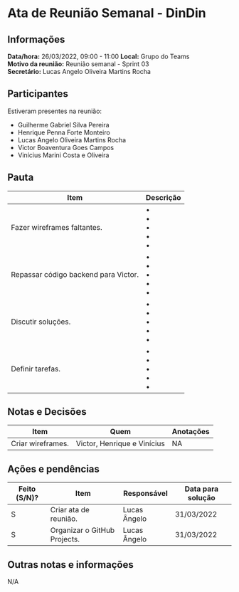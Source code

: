 # Ata de Reunião Semanal - DinDin

## Informações
**Data/hora:** 26/03/2022, 09:00 - 11:00
**Local:** Grupo do Teams  
**Motivo da reunião:** Reunião semanal - Sprint 03  
**Secretário:** Lucas Angelo Oliveira Martins Rocha

## Participantes
Estiveram presentes na reunião:
- Guilherme Gabriel Silva Pereira
- Henrique Penna Forte Monteiro
- Lucas Angelo Oliveira Martins Rocha
- Victor Boaventura Goes Campos
- Vinícius Marini Costa e Oliveira

## Pauta

Item | Descrição
---- | ----
Fazer wireframes faltantes. | • <br>• <br>• <br>• <br>• 
Repassar código backend para Victor. | • <br>• <br>• <br>• <br>• 
Discutir soluções. | • <br>• <br>• <br>• <br>• 
Definir tarefas. | • <br>• <br>• <br>• <br>• 

## Notas e Decisões
Item | Quem | Anotações |
---- | ---- | ---- |
Criar wireframes. | Victor, Henrique e Vinícius  | NA |


## Ações e pendências
| Feito (S/N)? | Item | Responsável | Data para solução |
| ---- | ---- | ---- | ---- |
| S | Criar ata de reunião. | Lucas Ângelo | 31/03/2022 |
| S | Organizar o GitHub Projects. | Lucas Ângelo | 31/03/2022 |

## Outras notas e informações
N/A
